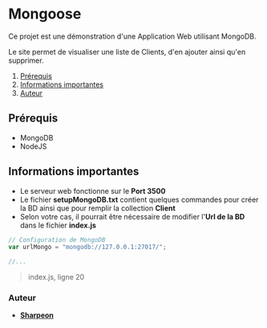 # Mongoose
Ce projet est une démonstration d'une Application Web utilisant MongoDB.

Le site permet de visualiser une liste de Clients, d'en ajouter ainsi qu'en supprimer.

1. [Prérequis](#prérequis)
2. [Informations importantes](#informations-importantes)
3. [Auteur](#auteur)
## Prérequis
* MongoDB
* NodeJS

## Informations importantes
* Le serveur web fonctionne sur le **Port 3500**
* Le fichier **setupMongoDB.txt** contient quelques commandes pour créer la BD ainsi que pour remplir la collection __Client__
* Selon votre cas, il pourrait être nécessaire de modifier l'**Url de la BD** dans le fichier **index.js**
```js
// Configuration de MongoDB
var urlMongo = "mongodb://127.0.0.1:27017/";

//...
```
> index.js, ligne 20

### Auteur
* [**Sharpeon**](https://github.com/Sharpeon)
